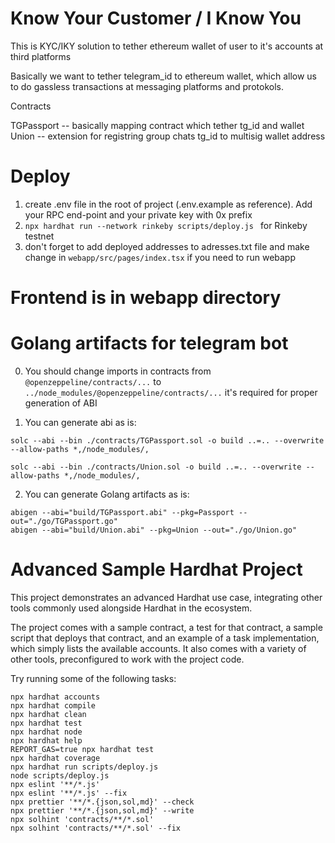 # Know Your Customer / I Know You 
This is KYC/IKY solution to tether ethereum wallet of user to it's accounts at third platforms

Basically we want to tether telegram_id to ethereum wallet, which allow us to do gassless transactions at messaging platforms and protokols.

Contracts

TGPassport -- basically mapping contract which tether tg_id and wallet
Union -- extension for registring group chats tg_id to multisig wallet address 

# Deploy
1. create .env file in the root of project (.env.example as reference). Add your RPC end-point and your private key with 0x prefix
2. `npx hardhat run --network rinkeby scripts/deploy.js ` for Rinkeby testnet
3. don't forget to add deployed addresses to adresses.txt file and make change in `webapp/src/pages/index.tsx` if you need to run webapp


# Frontend is in webapp directory

# Golang artifacts for telegram bot

0. You should change imports in contracts from `@openzeppeline/contracts/...` to `../node_modules/@openzeppeline/contracts/...` it's required for proper generation of ABI


1. You can generate abi as is:
```
solc --abi --bin ./contracts/TGPassport.sol -o build ..=.. --overwrite --allow-paths *,/node_modules/,

solc --abi --bin ./contracts/Union.sol -o build ..=.. --overwrite --allow-paths *,/node_modules/,

```

2. You can generate Golang artifacts as is:
```
abigen --abi="build/TGPassport.abi" --pkg=Passport --out="./go/TGPassport.go"
abigen --abi="build/Union.abi" --pkg=Union --out="./go/Union.go"
```

# Advanced Sample Hardhat Project

This project demonstrates an advanced Hardhat use case, integrating other tools commonly used alongside Hardhat in the ecosystem.

The project comes with a sample contract, a test for that contract, a sample script that deploys that contract, and an example of a task implementation, which simply lists the available accounts. It also comes with a variety of other tools, preconfigured to work with the project code.

Try running some of the following tasks:

```shell
npx hardhat accounts
npx hardhat compile
npx hardhat clean
npx hardhat test
npx hardhat node
npx hardhat help
REPORT_GAS=true npx hardhat test
npx hardhat coverage
npx hardhat run scripts/deploy.js
node scripts/deploy.js
npx eslint '**/*.js'
npx eslint '**/*.js' --fix
npx prettier '**/*.{json,sol,md}' --check
npx prettier '**/*.{json,sol,md}' --write
npx solhint 'contracts/**/*.sol'
npx solhint 'contracts/**/*.sol' --fix
```


